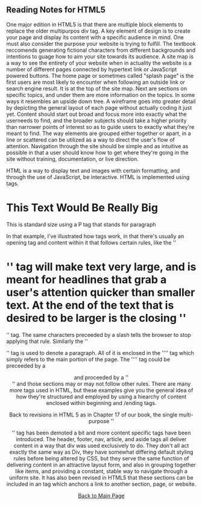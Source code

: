 ## Reading Notes for HTML5

One major edition in HTML5 is that there are multiple block 
elements to replace the older multipurpos div tag. A key 
element of design is to create your page and display its content
with a specific audience in mind. One must also consider the 
purpose your website is trying to fulfill. The textbook 
reccomends generating fictional characters from different 
backgrounds and intentions to guage how to aim your site towards
its audience.
A site map is a way to see the entirety of your website when in 
actuality the website is a number of different pages connected
by hypertext link or JavaScript powered buttons. The home page or
sometimes called "splash page" is the first users are most likely
to encounter when following an outside link or search engine 
result. It is at the top of the site map. Next are sections on 
specific topics, and under them are more information on the 
topics. In some ways it resembles an upside down tree. A 
wireframe goes into greater detail by depicting the general 
layout of each page without actually coding it just yet. 
Content should start out broad and focus more into exactly what 
the userneeds to find, and the broader subjects should take a 
higher priority than narrower points of interest so as to guide 
users to exactly what they're meant to find. The way elements are
grouped either together or apart, in a line or scattered can be
utilized as a way to direct the user's flow of attention. 
Navigation through the site should be simple and as intuitive as
possible in that a user should know how to get where they're 
going in the site without training, documentation, or live 
direction.

HTML is a way to display text and images with certain formatting,
and through the use of JavaScript, be interactive. HTML is 
implemented using tags.
    <body>
        <h1> This Text Would Be Really Big </h1>
        <p> This is standard size using a P tag that stands for
        paragraph </p>
    </body>
In that example, I've illustrated how tags work, in that there's 
usually an opening tag and content within it that follows certain
rules, like the ''<h1>'' tag will make text very large, and is meant
for headlines that grab a user's attention quicker than smaller
text. At the end of the text that is desired to be larger is the
closing ''</h1>'' tag. The same characters preceeded by a slash tells
the browser to stop applying that rule. Similarly the ''<p>'' tag is
used to denote a paragraph. All of it is enclosed in the ''<body>'' tag
which simply refers to the main portion of the page. The 
''<body>'' tag could be preceeded by a <header> and proceeded by a
''<footer>'' and those sections may or may not follow other rules.
There are many more tags used in HTML, but these examples give 
you the general idea of how they're structured and employed by
using a hiearchy of content enclosed within beginning and 
/ending tags.

Back to revisions in HTML 5 as in Chapter 17 of our book, the 
single multi-purpose ''<div>'' tag has been demoted a bit and more
content specific tags have been introduced. The header, footer, 
nav, article, and aside tags all deliver content in a way that
div was used exclusively to do. They don't all act exactly the 
same way as Div, they have somewhat differing default styling 
rules before being altered by CSS, but they serve the same 
function of delivering content in an attractive layout form, and 
also in grouping together like items, and providing a constant, 
stable way to navigate through a uniform site. It has also been
revised in HTML5 that these sections can be included in an <a> 
tag which anchors a link to another section, page, or website.

[Back to Main Page](https://draquix.github.io/reading-notes/)
